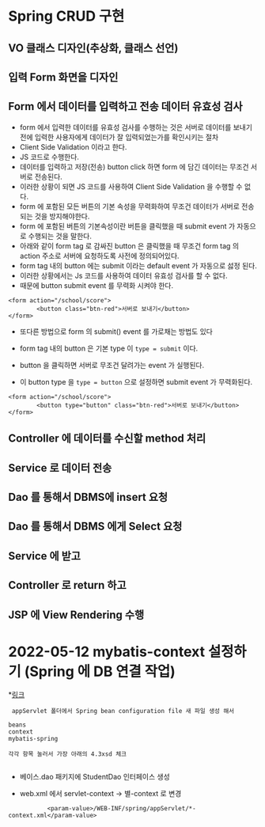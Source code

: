 # Spring CRUD 구현

## VO 클래스 디자인(추상화, 클래스 선언)
## 입력 Form 화면을 디자인
## Form 에서 데이터를 입력하고 전송 데이터 유효성 검사
* form 에서 입력한 데이터를 유효성 검사를 수행하는 것은
서버로 데이터를 보내기 전에 입력한 사용자에게 데이터가 잘 입력되었는가를 확인시키는 절차
* Client Side Validation 이라고 한다.
* JS 코드로 수행한다.
* 데이터를 입력하고 저장(전송) button click 하면 form 에 담긴 데이터는 무조건 서버로 전송된다.
* 이러한 상황이 되면 JS 코드를 사용하여 Client Side Validation 을 수행할 수 없다.
* form 에 포함된 모든 버튼의 기본 속성을 무력화하여 무조건 데이터가 서버로 전송되는 것을 방지해야한다.
* form 에 포함된 버튼의 기본속성이란 버튼을 클릭했을 때 submit event 가 자동으로 수행되는 것을 말한다.
* 아래와 같이 form tag 로 감싸진 button 은 클릭했을 때 무조건 form tag 의 action 주소로 서버에 요청하도록 사전에 정의되어있다.
* form tag 내의 button 에는 submit 이라는 default event 가 자동으로 섫정 된다.
* 이러한 상황에서는 Js 코드를 사용하여 데이터 유효성 검사를 할 수 없다.
* 때문에 button submit event 를 무력화 시켜야 한다.
```
<form action="/school/score">
		<button class="btn-red">서버로 보내기</button>
</form>
```

* 또다른 방법으로 form 의 submit() event 를 가로채는 방법도 있다

* form tag 내의 button 은 기본 type 이 ```type = submit``` 이다.
* button 을 클릭하면 서버로 무조건 달려가는 event 가 실행된다.
* 이 button type 을 ```type = button``` 으로 설정하면 submit event 가 무력화된다.
```
<form action="/school/score">
		<button type="button" class="btn-red">서버로 보내기</button>
</form>
```

## Controller 에 데이터를 수신할 method 처리
## Service 로 데이터 전송
## Dao 를 통해서 DBMS에 insert 요청

## Dao 를 통해서 DBMS 에게 Select 요청
## Service 에 받고
## Controller 로 return 하고
## JSP 에 View Rendering 수행

# 2022-05-12 mybatis-context 설정하기 (Spring 에 DB 연결 작업)
*[링크]()
```
 appServlet 폴더에서 Spring bean configuration file 새 파일 생성 해서

beans
context
mybatis-spring 

각각 항목 눌러서 가장 아래의 4.3xsd 체크


 ```
 * 베이스.dao 패키지에 StudentDao 인터페이스 생성

 * web.xml 에서 servlet-context -> 별-context 로 변경
 ```
 			<param-value>/WEB-INF/spring/appServlet/*-context.xml</param-value>
```

